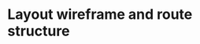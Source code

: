 # Layout wireframe and route structure

<!-- component-WireFrame -->

<!-- component-AppStructure -->
